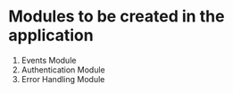 # Modules to be created in the application 
1. Events Module
2. Authentication Module 
3. Error Handling Module 